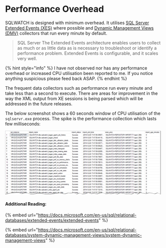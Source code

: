 # Performance Overhead

SQLWATCH is designed with minimum overhead. It utilises [SQL Server Extended Events \(XES\)](https://docs.microsoft.com/en-us/sql/relational-databases/extended-events/extended-events) where possible and [Dynamic Management Views \(DMV\)](https://docs.microsoft.com/en-us/sql/relational-databases/system-dynamic-management-views/system-dynamic-management-views) collectors that run every minute by default.

> SQL Server The Extended Events architecture enables users to collect as much or as little data as is necessary to troubleshoot or identify a performance problem. Extended Events is configurable, and it scales very well.

{% hint style="info" %}
I have not observed nor has any performance overhead or increased CPU utilisation been reported to me. If you notice anything suspicious please feed back ASAP.
{% endhint %}

The frequent data collectors such as performance run every minute and take less than a second to execute. There are areas for improvement in the way the XML output from XE sessions is being parsed which will be addressed in the future releases.

The below screenshot shows a 60 seconds window of CPU utilisation of the `sqlservr.exe` process. The spike is the performance collection which lasts few milliseconds:

![](../../.gitbook/assets/image%20%2866%29.png)

#### Additional Reading:

{% embed url="https://docs.microsoft.com/en-us/sql/relational-databases/extended-events/extended-events" %}

{% embed url="https://docs.microsoft.com/en-us/sql/relational-databases/system-dynamic-management-views/system-dynamic-management-views" %}



